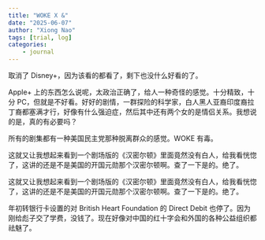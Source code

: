 ```yaml
---
title: "WOKE X &"
date: "2025-06-07"
author: "Xiong Nao"
tags: [trial, log]
categories:
    - journal
---
```

取消了 Disney+，因为该看的都看了，剩下也没什么好看的了。

Apple+ 上的东西怎么说呢，太政治正确了，给人一种奇怪的感觉。十分精致，十分 PC，但就是不好看。好好的剧情，一群探险的科学家，白人黑人亚裔印度裔拉丁裔都塞满才行，好像有什么强迫症，然后其中还有两个女的是情侣关系。我想说的是，真的有必要吗？

所有的剧集都有一种美国民主党那种脱离群众的感觉。WOKE 有毒。

这就又让我想起来看到一个剧场版的《汉密尔顿》里面竟然没有白人，给我看恍惚了，这讲的还是不是美国的开国元勋那个汉密尔顿啊。查了一下是的。绝了。

这就又让我想起来看到一个剧场版的《汉密尔顿》里面竟然没有白人，给我看恍惚了，这讲的还是不是美国的开国元勋那个汉密尔顿啊。查了一下是的。绝了。

年初转银行卡设置的对 British Heart Foundation 的 Direct Debit 也停了。因为刚给彪子交了学费，没钱了。现在好像对中国的红十字会和外国的各种公益组织都祛魅了。
